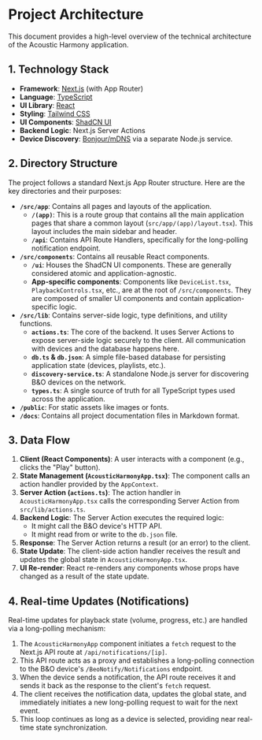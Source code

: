 # Project Architecture

This document provides a high-level overview of the technical architecture of the Acoustic Harmony application.

## 1. Technology Stack

- **Framework**: [Next.js](https://nextjs.org/) (with App Router)
- **Language**: [TypeScript](https://www.typescriptlang.org/)
- **UI Library**: [React](https://reactjs.org/)
- **Styling**: [Tailwind CSS](https://tailwindcss.com/)
- **UI Components**: [ShadCN UI](https://ui.shadcn.com/)
- **Backend Logic**: Next.js Server Actions
- **Device Discovery**: [Bonjour/mDNS](https://github.com/bonjour-js/bonjour-service) via a separate Node.js service.

## 2. Directory Structure

The project follows a standard Next.js App Router structure. Here are the key directories and their purposes:

- **`/src/app`**: Contains all pages and layouts of the application.
  - **`/(app)`**: This is a route group that contains all the main application pages that share a common layout (`src/app/(app)/layout.tsx`). This layout includes the main sidebar and header.
  - **`/api`**: Contains API Route Handlers, specifically for the long-polling notification endpoint.
- **`/src/components`**: Contains all reusable React components.
  - **`/ui`**: Houses the ShadCN UI components. These are generally considered atomic and application-agnostic.
  - **App-specific components**: Components like `DeviceList.tsx`, `PlaybackControls.tsx`, etc., are at the root of `/src/components`. They are composed of smaller UI components and contain application-specific logic.
- **`/src/lib`**: Contains server-side logic, type definitions, and utility functions.
  - **`actions.ts`**: The core of the backend. It uses Server Actions to expose server-side logic securely to the client. All communication with devices and the database happens here.
  - **`db.ts` & `db.json`**: A simple file-based database for persisting application state (devices, playlists, etc.).
  - **`discovery-service.ts`**: A standalone Node.js server for discovering B&O devices on the network.
  - **`types.ts`**: A single source of truth for all TypeScript types used across the application.
- **`/public`**: For static assets like images or fonts.
- **`/docs`**: Contains all project documentation files in Markdown format.

## 3. Data Flow

1.  **Client (React Components)**: A user interacts with a component (e.g., clicks the "Play" button).
2.  **State Management (`AcousticHarmonyApp.tsx`)**: The component calls an action handler provided by the `AppContext`.
3.  **Server Action (`actions.ts`)**: The action handler in `AcousticHarmonyApp.tsx` calls the corresponding Server Action from `src/lib/actions.ts`.
4.  **Backend Logic**: The Server Action executes the required logic:
    - It might call the B&O device's HTTP API.
    - It might read from or write to the `db.json` file.
5.  **Response**: The Server Action returns a result (or an error) to the client.
6.  **State Update**: The client-side action handler receives the result and updates the global state in `AcousticHarmonyApp.tsx`.
7.  **UI Re-render**: React re-renders any components whose props have changed as a result of the state update.

## 4. Real-time Updates (Notifications)

Real-time updates for playback state (volume, progress, etc.) are handled via a long-polling mechanism:

1.  The `AcousticHarmonyApp` component initiates a `fetch` request to the Next.js API route at `/api/notifications/[ip]`.
2.  This API route acts as a proxy and establishes a long-polling connection to the B&O device's `/BeoNotify/Notifications` endpoint.
3.  When the device sends a notification, the API route receives it and sends it back as the response to the client's `fetch` request.
4.  The client receives the notification data, updates the global state, and immediately initiates a new long-polling request to wait for the next event.
5.  This loop continues as long as a device is selected, providing near real-time state synchronization.
